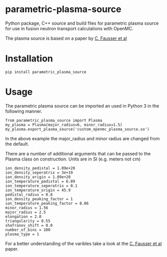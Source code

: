 # parametric-plasma-source

Python package, C++ source and build files for parametric plasma source for use in fusion neutron transport calculations with OpenMC.

The plasma source is based on a paper by [C. Fausser et al](https://www.sciencedirect.com/science/article/pii/S0920379612000853)

# Installation

```pip install parametric_plasma_source```

# Usage

The parametric plasma source can be imported an used in Python 3 in the following manner.

```
from parametric_plasma_source import Plasma
my_plasma = Plasma(major_radius=6, minor_radius=1.5)
my_plasma.export_plasma_source('custom_openmc_plasma_source.so')
```

In the above example the major_radius and minor radius are changed from the default.

There are a number of additional arguments that can be passed to the Plasma class on construction. Units are in SI (e.g. meters not cm)

```
ion_density_pedistal = 1.09e+20
ion_density_seperatrix = 3e+19
ion_density_origin = 1.09e+20
ion_temperature_pedistal = 6.09
ion_temperature_seperatrix = 0.1
ion_temperature_origin = 45.9
pedistal_radius = 0.8
ion_density_peaking_factor = 1
ion_temperature_peaking_factor = 8.06
minor_radius = 1.56
major_radius = 2.5
elongation = 2.0
triangularity = 0.55
shafranov_shift = 0.0
number_of_bins = 100
plasma_type = 1
```

For a better understanding of the varibles take a look at the [C. Fausser et al](https://www.sciencedirect.com/science/article/pii/S0920379612000853) paper.